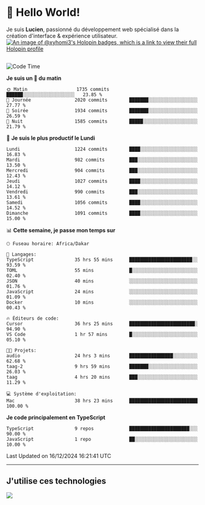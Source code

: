 # 👋 Hello World!

Je suis **Lucien**, passionné du développement web spécialisé dans la création d'interface & expérience utilisateur.
[![An image of @xyhomi3's Holopin badges, which is a link to view their full Holopin profile](https://holopin.me/xyhomi3)](https://holopin.io/@xyhomi3)

##

<!--START_SECTION:waka-->
![Code Time](http://img.shields.io/badge/Code%20Time-2%2C802%20hrs%2018%20mins-blue)

**Je suis un 🐤 du matin** 

```text
🌞 Matin                  1735 commits        ██████░░░░░░░░░░░░░░░░░░░   23.85 % 
🌆 Journée                2020 commits        ███████░░░░░░░░░░░░░░░░░░   27.77 % 
🌃 Soirée                 1934 commits        ███████░░░░░░░░░░░░░░░░░░   26.59 % 
🌙 Nuit                   1585 commits        █████░░░░░░░░░░░░░░░░░░░░   21.79 % 
```
📅 **Je suis le plus productif le Lundi** 

```text
Lundi                    1224 commits        ████░░░░░░░░░░░░░░░░░░░░░   16.83 % 
Mardi                    982 commits         ███░░░░░░░░░░░░░░░░░░░░░░   13.50 % 
Mercredi                 904 commits         ███░░░░░░░░░░░░░░░░░░░░░░   12.43 % 
Jeudi                    1027 commits        ████░░░░░░░░░░░░░░░░░░░░░   14.12 % 
Vendredi                 990 commits         ███░░░░░░░░░░░░░░░░░░░░░░   13.61 % 
Samedi                   1056 commits        ████░░░░░░░░░░░░░░░░░░░░░   14.52 % 
Dimanche                 1091 commits        ████░░░░░░░░░░░░░░░░░░░░░   15.00 % 
```


📊 **Cette semaine, je passe mon temps sur** 

```text
🕑︎ Fuseau horaire: Africa/Dakar

💬 Langages: 
TypeScript               35 hrs 55 mins      ███████████████████████░░   93.59 % 
TOML                     55 mins             █░░░░░░░░░░░░░░░░░░░░░░░░   02.40 % 
JSON                     40 mins             ░░░░░░░░░░░░░░░░░░░░░░░░░   01.76 % 
JavaScript               24 mins             ░░░░░░░░░░░░░░░░░░░░░░░░░   01.09 % 
Docker                   10 mins             ░░░░░░░░░░░░░░░░░░░░░░░░░   00.43 % 

🔥 Éditeurs de code: 
Cursor                   36 hrs 25 mins      ████████████████████████░   94.90 % 
VS Code                  1 hr 57 mins        █░░░░░░░░░░░░░░░░░░░░░░░░   05.10 % 

🐱‍💻 Projets: 
audio                    24 hrs 3 mins       ████████████████░░░░░░░░░   62.68 % 
taag-2                   9 hrs 59 mins       ███████░░░░░░░░░░░░░░░░░░   26.03 % 
taag                     4 hrs 20 mins       ███░░░░░░░░░░░░░░░░░░░░░░   11.29 % 

💻 Système d'exploitation: 
Mac                      38 hrs 23 mins      █████████████████████████   100.00 % 
```

**Je code principalement en TypeScript** 

```text
TypeScript               9 repos             ██████████████████████░░░   90.00 % 
JavaScript               1 repo              ██░░░░░░░░░░░░░░░░░░░░░░░   10.00 % 
```




 Last Updated on 16/12/2024 16:21:41 UTC
<!--END_SECTION:waka-->
---

## J'utilise ces technologies

<p align="left">
  <a href="https://skillicons.dev">
    <img src="https://skillicons.dev/icons?i=ts,js,md,scss,tailwind,react,docker,express,astro,vite,nextjs,vercel,figma,ableton" />
  </a>
</p>

